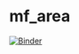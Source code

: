 # mf_area

[![Binder](https://mybinder.org/badge_logo.svg)](https://mybinder.org/v2/gh/dingu23/mf_area/HEAD)
